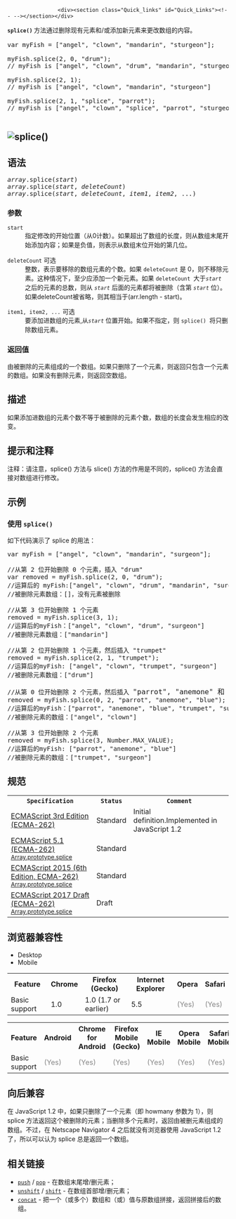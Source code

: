 
                
                  
                    <div><section class="Quick_links" id="Quick_Links"><!-- --></section></div>

<p><strong><code style="font-style: normal; line-height: 1.5;">splice()</code></strong><span style="line-height: 1.5;"><strong> </strong></span>&#x65B9;&#x6CD5;&#x901A;&#x8FC7;&#x5220;&#x9664;&#x73B0;&#x6709;&#x5143;&#x7D20;&#x548C;/&#x6216;&#x6DFB;&#x52A0;&#x65B0;&#x5143;&#x7D20;&#x6765;&#x66F4;&#x6539;&#x6570;&#x7EC4;&#x7684;&#x5185;&#x5BB9;<span style="line-height: 1.5;">&#x3002;</span></p>

<pre class="brush: js">var myFish = [&quot;angel&quot;, &quot;clown&quot;, &quot;mandarin&quot;, &quot;sturgeon&quot;];

myFish.splice(2, 0, &quot;drum&quot;); 
// myFish is [&quot;angel&quot;, &quot;clown&quot;, &quot;drum&quot;, &quot;mandarin&quot;, &quot;sturgeon&quot;] 

myFish.splice(2, 1); 
// myFish is [&quot;angel&quot;, &quot;clown&quot;, &quot;mandarin&quot;, &quot;sturgeon&quot;] 

myFish.splice(2, 1, &quot;splice&quot;, &quot;parrot&quot;);
// myFish is [&quot;angel&quot;, &quot;clown&quot;, &quot;splice&quot;, &quot;parrot&quot;, &quot;sturgeon&quot;] 

</pre>

<h2 id="sect1"><img src="https://mdn.mozillademos.org/files/14569/Array.prototype.splice().png" alt="splice()"></h2>

<h2 id="&#x8BED;&#x6CD5;">&#x8BED;&#x6CD5;</h2>

<pre class="syntaxbox"><var>array</var>.splice(<var>start</var>)
<var>array</var>.splice(<var>start</var>, <var>deleteCount</var>) 
<var>array</var>.splice(<var>start</var>, <var>deleteCount</var>, <var>item1</var>, <var>item2</var>, ...)<code>
</code></pre>

<h3 id="&#x53C2;&#x6570;">&#x53C2;&#x6570;</h3>

<dl>
 <dt><code>start&#x200B;</code></dt>
 <dd><span style="line-height: 1.5;">&#x6307;&#x5B9A;&#x4FEE;&#x6539;&#x7684;&#x5F00;&#x59CB;&#x4F4D;&#x7F6E;&#xFF08;&#x4ECE;0&#x8BA1;&#x6570;&#xFF09;&#x3002;&#x5982;&#x679C;&#x8D85;&#x51FA;&#x4E86;&#x6570;&#x7EC4;&#x7684;&#x957F;&#x5EA6;&#xFF0C;&#x5219;&#x4ECE;&#x6570;&#x7EC4;&#x672B;&#x5C3E;&#x5F00;&#x59CB;&#x6DFB;&#x52A0;&#x5185;&#x5BB9;&#xFF1B;&#x5982;&#x679C;&#x662F;&#x8D1F;&#x503C;&#xFF0C;&#x5219;&#x8868;&#x793A;&#x4ECE;&#x6570;&#x7EC4;&#x672B;&#x4F4D;&#x5F00;&#x59CB;&#x7684;&#x7B2C;&#x51E0;&#x4F4D;&#x3002;</span></dd>
</dl>

<dl>
 <dt><code>deleteCount</code>&#xA0;<span class="inlineIndicator optional optionalInline">&#x53EF;&#x9009;</span></dt>
 <dd><span style="line-height: 1.5;">&#x6574;&#x6570;&#xFF0C;&#x8868;&#x793A;&#x8981;&#x79FB;&#x9664;&#x7684;&#x6570;&#x7EC4;&#x5143;&#x7D20;&#x7684;&#x4E2A;&#x6570;&#x3002;&#x5982;&#x679C; </span><code>deleteCount</code><span style="line-height: 1.5;"> &#x662F; 0&#xFF0C;&#x5219;&#x4E0D;&#x79FB;&#x9664;&#x5143;&#x7D20;&#x3002;&#x8FD9;&#x79CD;&#x60C5;&#x51B5;&#x4E0B;&#xFF0C;&#x81F3;&#x5C11;&#x5E94;&#x6DFB;&#x52A0;&#x4E00;&#x4E2A;&#x65B0;&#x5143;&#x7D20;&#x3002;&#x5982;&#x679C; </span><code>deleteCount&#xA0;</code><span style="line-height: 1.5;">&#x5927;&#x4E8E;</span><code><var>start</var></code><span style="line-height: 1.5;"> &#x4E4B;&#x540E;&#x7684;&#x5143;&#x7D20;&#x7684;&#x603B;&#x6570;&#xFF0C;&#x5219;&#x4ECE; </span><code><var>start</var></code><span style="line-height: 1.5;"> &#x540E;&#x9762;&#x7684;&#x5143;&#x7D20;&#x90FD;&#x5C06;&#x88AB;&#x5220;&#x9664;&#xFF08;&#x542B;&#x7B2C; </span><code><var>start</var></code><span style="line-height: 1.5;"> &#x4F4D;&#xFF09;&#x3002;</span></dd>
 <dd>&#x5982;&#x679C;deleteCount&#x88AB;&#x7701;&#x7565;&#xFF0C;&#x5219;&#x5176;&#x76F8;&#x5F53;&#x4E8E;(arr.length - start)&#x3002;</dd>
</dl>

<dl>
 <dt><code>item1, item2,&#xA0;<em>...</em></code>&#xA0;<span class="inlineIndicator optional optionalInline">&#x53EF;&#x9009;</span></dt>
 <dd>&#x8981;&#x6DFB;&#x52A0;&#x8FDB;&#x6570;&#x7EC4;&#x7684;&#x5143;&#x7D20;,&#x4ECE;<code><var>start</var></code><span style="line-height: 1.5;"> </span>&#x4F4D;&#x7F6E;&#x5F00;&#x59CB;&#x3002;&#x5982;&#x679C;&#x4E0D;&#x6307;&#x5B9A;&#xFF0C;&#x5219; <code>splice()&#xA0;</code>&#x5C06;&#x53EA;&#x5220;&#x9664;&#x6570;&#x7EC4;&#x5143;&#x7D20;&#x3002;</dd>
</dl>

<h3 id="&#x8FD4;&#x56DE;&#x503C;">&#x8FD4;&#x56DE;&#x503C;</h3>

<p>&#x7531;&#x88AB;&#x5220;&#x9664;&#x7684;&#x5143;&#x7D20;&#x7EC4;&#x6210;&#x7684;&#x4E00;&#x4E2A;&#x6570;&#x7EC4;&#x3002;&#x5982;&#x679C;&#x53EA;&#x5220;&#x9664;&#x4E86;&#x4E00;&#x4E2A;&#x5143;&#x7D20;&#xFF0C;&#x5219;&#x8FD4;&#x56DE;&#x53EA;&#x5305;&#x542B;&#x4E00;&#x4E2A;&#x5143;&#x7D20;&#x7684;&#x6570;&#x7EC4;&#x3002;&#x5982;&#x679C;&#x6CA1;&#x6709;&#x5220;&#x9664;&#x5143;&#x7D20;&#xFF0C;&#x5219;&#x8FD4;&#x56DE;&#x7A7A;&#x6570;&#x7EC4;&#x3002;</p>

<h2 id="&#x63CF;&#x8FF0;">&#x63CF;&#x8FF0;</h2>

<p>&#x5982;&#x679C;&#x6DFB;&#x52A0;&#x8FDB;&#x6570;&#x7EC4;&#x7684;&#x5143;&#x7D20;&#x4E2A;&#x6570;&#x4E0D;&#x7B49;&#x4E8E;&#x88AB;&#x5220;&#x9664;&#x7684;&#x5143;&#x7D20;&#x4E2A;&#x6570;&#xFF0C;&#x6570;&#x7EC4;&#x7684;&#x957F;&#x5EA6;&#x4F1A;&#x53D1;&#x751F;&#x76F8;&#x5E94;&#x7684;&#x6539;&#x53D8;&#x3002;</p>

<h2 id="&#x63D0;&#x793A;&#x548C;&#x6CE8;&#x91CA;">&#x63D0;&#x793A;&#x548C;&#x6CE8;&#x91CA;</h2>

<p>&#x6CE8;&#x91CA;&#xFF1A;&#x8BF7;&#x6CE8;&#x610F;&#xFF0C;splice() &#x65B9;&#x6CD5;&#x4E0E; slice() &#x65B9;&#x6CD5;&#x7684;&#x4F5C;&#x7528;&#x662F;&#x4E0D;&#x540C;&#x7684;&#xFF0C;splice() &#x65B9;&#x6CD5;&#x4F1A;&#x76F4;&#x63A5;&#x5BF9;&#x6570;&#x7EC4;&#x8FDB;&#x884C;&#x4FEE;&#x6539;&#x3002;</p>

<h2 id="&#x793A;&#x4F8B;">&#x793A;&#x4F8B;</h2>

<h3 id="&#x4F7F;&#x7528;_splice()">&#x4F7F;&#x7528;&#xA0;<code>splice()</code></h3>

<p>&#x5982;&#x4E0B;&#x4EE3;&#x7801;&#x6F14;&#x793A;&#x4E86; splice &#x7684;&#x7528;&#x6CD5;&#xFF1A;</p>

<pre class="brush: js">var myFish = [&quot;angel&quot;, &quot;clown&quot;, &quot;mandarin&quot;, &quot;surgeon&quot;];

//&#x4ECE;&#x7B2C; 2 &#x4F4D;&#x5F00;&#x59CB;&#x5220;&#x9664; 0 &#x4E2A;&#x5143;&#x7D20;&#xFF0C;&#x63D2;&#x5165; &quot;drum&quot;
var removed = myFish.splice(2, 0, &quot;drum&quot;);
//&#x8FD0;&#x7B97;&#x540E;&#x7684; myFish:[&quot;angel&quot;, &quot;clown&quot;, &quot;drum&quot;, &quot;mandarin&quot;, &quot;surgeon&quot;]
//&#x88AB;&#x5220;&#x9664;&#x5143;&#x7D20;&#x6570;&#x7EC4;&#xFF1A;[]&#xFF0C;&#x6CA1;&#x6709;&#x5143;&#x7D20;&#x88AB;&#x5220;&#x9664;

//&#x4ECE;&#x7B2C; 3 &#x4F4D;&#x5F00;&#x59CB;&#x5220;&#x9664; 1 &#x4E2A;&#x5143;&#x7D20;
removed = myFish.splice(3, 1);
//&#x8FD0;&#x7B97;&#x540E;&#x7684;myFish&#xFF1A;[&quot;angel&quot;, &quot;clown&quot;, &quot;drum&quot;, &quot;surgeon&quot;]
//&#x88AB;&#x5220;&#x9664;&#x5143;&#x7D20;&#x6570;&#x7EC4;&#xFF1A;[&quot;mandarin&quot;]

//&#x4ECE;&#x7B2C; 2 &#x4F4D;&#x5F00;&#x59CB;&#x5220;&#x9664; 1 &#x4E2A;&#x5143;&#x7D20;&#xFF0C;&#x7136;&#x540E;&#x63D2;&#x5165; &quot;trumpet&quot;
removed = myFish.splice(2, 1, &quot;trumpet&quot;);
//&#x8FD0;&#x7B97;&#x540E;&#x7684;myFish: [&quot;angel&quot;, &quot;clown&quot;, &quot;trumpet&quot;, &quot;surgeon&quot;]
//&#x88AB;&#x5220;&#x9664;&#x5143;&#x7D20;&#x6570;&#x7EC4;&#xFF1A;[&quot;drum&quot;]

//&#x4ECE;&#x7B2C; 0 &#x4F4D;&#x5F00;&#x59CB;&#x5220;&#x9664; 2 &#x4E2A;&#x5143;&#x7D20;&#xFF0C;&#x7136;&#x540E;&#x63D2;&#x5165; <span style="font-size: 1rem;">&quot;parrot&quot;, &quot;anemone&quot; &#x548C; &quot;blue&quot;</span>
removed = myFish.splice(0, 2, &quot;parrot&quot;, &quot;anemone&quot;, &quot;blue&quot;);
//&#x8FD0;&#x7B97;&#x540E;&#x7684;myFish&#xFF1A;[&quot;parrot&quot;, &quot;anemone&quot;, &quot;blue&quot;, &quot;trumpet&quot;, &quot;surgeon&quot;]
//&#x88AB;&#x5220;&#x9664;&#x5143;&#x7D20;&#x7684;&#x6570;&#x7EC4;&#xFF1A;[&quot;angel&quot;, &quot;clown&quot;]

//&#x4ECE;&#x7B2C; 3 &#x4F4D;&#x5F00;&#x59CB;&#x5220;&#x9664; 2 &#x4E2A;&#x5143;&#x7D20;
removed = myFish.splice(3, Number.MAX_VALUE);
//&#x8FD0;&#x7B97;&#x540E;&#x7684;myFish: [&quot;parrot&quot;, &quot;anemone&quot;, &quot;blue&quot;]
//&#x88AB;&#x5220;&#x9664;&#x5143;&#x7D20;&#x7684;&#x6570;&#x7EC4;&#xFF1A;[&quot;trumpet&quot;, &quot;surgeon&quot;]
</pre>

<h2 id="&#x89C4;&#x8303;">&#x89C4;&#x8303;</h2>

<table class="standard-table">
 <tbody>
  <tr>
   <th scope="col"><code>Specification</code></th>
   <th scope="col"><code>Status</code></th>
   <th scope="col"><code>Comment</code></th>
  </tr>
  <tr>
   <td><a href="http://www.ecma-international.org/publications/files/ECMA-ST-ARCH/ECMA-262,%203rd%20edition,%20December%201999.pdf" class="external" lang="en" hreflang="en" title="ECMAScript 3rd Edition (ECMA-262)">ECMAScript 3rd Edition (ECMA-262)</a></td>
   <td><span class="spec-Standard">Standard</span></td>
   <td>Initial definition.Implemented in JavaScript 1.2</td>
  </tr>
  <tr>
   <td><a href="http://www.ecma-international.org/ecma-262/5.1/#sec-15.4.4.12" class="external" lang="en" hreflang="en">ECMAScript 5.1 (ECMA-262)<br><small lang="zh-CN">Array.prototype.splice</small></a></td>
   <td><span class="spec-Standard">Standard</span></td>
   <td><code>&#xA0;</code></td>
  </tr>
  <tr>
   <td><a href="http://www.ecma-international.org/ecma-262/6.0/#sec-array.prototype.splice" class="external" lang="en" hreflang="en">ECMAScript 2015 (6th Edition, ECMA-262)<br><small lang="zh-CN">Array.prototype.splice</small></a></td>
   <td><span class="spec-Standard">Standard</span></td>
   <td><code>&#xA0;</code></td>
  </tr>
  <tr>
   <td><a href="https://tc39.github.io/ecma262/#sec-array.prototype.splice" class="external" lang="en" hreflang="en">ECMAScript 2017 Draft (ECMA-262)<br><small lang="zh-CN">Array.prototype.splice</small></a></td>
   <td><span class="spec-Draft">Draft</span></td>
   <td>&#xA0;</td>
  </tr>
 </tbody>
</table>

<h2 id="&#x6D4F;&#x89C8;&#x5668;&#x517C;&#x5BB9;&#x6027;">&#x6D4F;&#x89C8;&#x5668;&#x517C;&#x5BB9;&#x6027;</h2>

<div><div class="htab">
    <a name="AutoCompatibilityTable" id="AutoCompatibilityTable"></a>
    <ul>
        <li class="selected"><a>Desktop</a></li>
        <li><a>Mobile</a></li>
    </ul>
</div></div>

<div id="compat-desktop">
<table class="compat-table">
 <tbody>
  <tr>
   <th>Feature</th>
   <th>Chrome</th>
   <th>Firefox (Gecko)</th>
   <th>Internet Explorer</th>
   <th>Opera</th>
   <th>Safari</th>
  </tr>
  <tr>
   <td>Basic support</td>
   <td>1.0</td>
   <td>1.0 (1.7 or earlier)</td>
   <td>5.5</td>
   <td><span title="Please update this with the earliest version of support." style="color: #888;">(Yes)</span></td>
   <td><span title="Please update this with the earliest version of support." style="color: #888;">(Yes)</span></td>
  </tr>
 </tbody>
</table>
</div>

<div id="compat-mobile">
<table class="compat-table">
 <tbody>
  <tr>
   <th>Feature</th>
   <th>Android</th>
   <th>Chrome for Android</th>
   <th>Firefox Mobile (Gecko)</th>
   <th>IE Mobile</th>
   <th>Opera Mobile</th>
   <th>Safari Mobile</th>
  </tr>
  <tr>
   <td>Basic support</td>
   <td><span title="Please update this with the earliest version of support." style="color: #888;">(Yes)</span></td>
   <td><span title="Please update this with the earliest version of support." style="color: #888;">(Yes)</span></td>
   <td><span title="Please update this with the earliest version of support." style="color: #888;">(Yes)</span></td>
   <td><span title="Please update this with the earliest version of support." style="color: #888;">(Yes)</span></td>
   <td><span title="Please update this with the earliest version of support." style="color: #888;">(Yes)</span></td>
   <td><span title="Please update this with the earliest version of support." style="color: #888;">(Yes)</span></td>
  </tr>
 </tbody>
</table>
</div>

<h2 id="&#x5411;&#x540E;&#x517C;&#x5BB9;">&#x5411;&#x540E;&#x517C;&#x5BB9;</h2>

<p><span style="line-height: 1.5;">&#x5728; JavaScript 1.2 &#x4E2D;&#xFF0C;&#x5982;&#x679C;&#x53EA;&#x5220;&#x9664;&#x4E86;&#x4E00;&#x4E2A;&#x5143;&#x7D20;&#xFF08;&#x5373; howmany &#x53C2;&#x6570;&#x4E3A; 1&#xFF09;&#xFF0C;&#x5219; splice &#x65B9;&#x6CD5;&#x8FD4;&#x56DE;&#x8FD9;&#x4E2A;&#x88AB;&#x5220;&#x9664;&#x7684;&#x5143;&#x7D20;&#xFF1B;&#x5F53;&#x5220;&#x9664;&#x591A;&#x4E2A;&#x5143;&#x7D20;&#x65F6;&#xFF0C;&#x8FD4;&#x56DE;&#x7531;&#x88AB;&#x5220;&#x5143;&#x7D20;&#x7EC4;&#x6210;&#x7684;&#x6570;&#x7EC4;&#x3002;&#x4E0D;&#x8FC7;&#xFF0C;&#x5728; Netscape Navigator 4 &#x4E4B;&#x540E;&#x5C31;&#x6CA1;&#x6709;&#x6D4F;&#x89C8;&#x5668;&#x4F7F;&#x7528; JavaScript 1.2 &#x4E86;&#xFF0C;&#x6240;&#x4EE5;&#x53EF;&#x4EE5;&#x8BA4;&#x4E3A; splice &#x603B;&#x662F;&#x8FD4;&#x56DE;&#x4E00;&#x4E2A;&#x6570;&#x7EC4;&#x3002;</span></p>

<h2 name="See_also" id="See_also">&#x76F8;&#x5173;&#x94FE;&#x63A5;</h2>

<ul>
 <li><a href="/zh-CN/docs/Web/JavaScript/Reference/Global_Objects/Array/push" title="push()&#xA0;&#x65B9;&#x6CD5;&#x6DFB;&#x52A0;&#x4E00;&#x4E2A;&#x6216;&#x591A;&#x4E2A;&#x5143;&#x7D20;&#x5230;&#x6570;&#x7EC4;&#x7684;&#x672B;&#x5C3E;&#xFF0C;&#x5E76;&#x8FD4;&#x56DE;&#x6570;&#x7EC4;&#x65B0;&#x7684;&#x957F;&#x5EA6;&#xFF08;length &#x5C5E;&#x6027;&#x503C;&#xFF09;&#x3002;"><code>push</code></a> / <a href="/zh-CN/docs/Web/JavaScript/Reference/Global_Objects/Array/pop" title="pop() &#x65B9;&#x6CD5;&#x5220;&#x9664;&#x4E00;&#x4E2A;&#x6570;&#x7EC4;&#x4E2D;&#x7684;&#x6700;&#x540E;&#x7684;&#x4E00;&#x4E2A;&#x5143;&#x7D20;&#xFF0C;&#x5E76;&#x4E14;&#x8FD4;&#x56DE;&#x8FD9;&#x4E2A;&#x5143;&#x7D20;&#x3002;"><code>pop</code></a> - &#x5728;&#x6570;&#x7EC4;&#x672B;&#x5C3E;&#x589E;/&#x5220;&#x5143;&#x7D20;&#xFF1B;</li>
 <li><a href="/zh-CN/docs/Web/JavaScript/Reference/Global_Objects/Array/unshift" title="unshift() &#x65B9;&#x6CD5;&#x5728;&#x6570;&#x7EC4;&#x7684;&#x5F00;&#x5934;&#x6DFB;&#x52A0;&#x4E00;&#x4E2A;&#x6216;&#x8005;&#x591A;&#x4E2A;&#x5143;&#x7D20;&#xFF0C;&#x5E76;&#x8FD4;&#x56DE;&#x6570;&#x7EC4;&#x65B0;&#x7684; length &#x503C;&#x3002;"><code>unshift</code></a> / <a href="/zh-CN/docs/Web/JavaScript/Reference/Global_Objects/Array/shift" title="shift() &#x65B9;&#x6CD5;&#x4ECE;&#x6570;&#x7EC4;&#x4E2D;&#x5220;&#x9664;&#x7B2C;&#x4E00;&#x4E2A;&#x5143;&#x7D20;&#xFF0C;&#x5E76;&#x8FD4;&#x56DE;&#x8BE5;&#x5143;&#x7D20;&#x3002;&#x6B64;&#x65B9;&#x6CD5;&#x66F4;&#x6539;&#x6570;&#x7EC4;&#x7684;&#x957F;&#x5EA6;&#x3002;"><code>shift</code></a> - &#x5728;&#x6570;&#x7EC4;&#x9996;&#x90E8;&#x589E;/&#x5220;&#x5143;&#x7D20;&#xFF1B;</li>
 <li><a href="/zh-CN/docs/Web/JavaScript/Reference/Global_Objects/Array/concat" title="concat()&#xA0;&#x65B9;&#x6CD5;&#x7528;&#x4E8E;&#x5408;&#x5E76;&#x4E24;&#x4E2A;&#x6216;&#x591A;&#x4E2A;&#x6570;&#x7EC4;&#x3002;&#x6B64;&#x65B9;&#x6CD5;&#x4E0D;&#x4F1A;&#x66F4;&#x6539;&#x73B0;&#x6709;&#x6570;&#x7EC4;&#xFF0C;&#x800C;&#x662F;&#x8FD4;&#x56DE;&#x4E00;&#x4E2A;&#x65B0;&#x6570;&#x7EC4;&#x3002;"><code>concat</code></a> - &#x628A;&#x4E00;&#x4E2A;&#xFF08;&#x6216;&#x591A;&#x4E2A;&#xFF09;&#x6570;&#x7EC4;&#x548C;&#xFF08;&#x6216;&#xFF09;&#x503C;&#x4E0E;&#x539F;&#x6570;&#x7EC4;&#x62FC;&#x63A5;&#xFF0C;&#x8FD4;&#x56DE;&#x62FC;&#x63A5;&#x540E;&#x7684;&#x6570;&#x7EC4;&#x3002;</li>
</ul>
                  
                
              